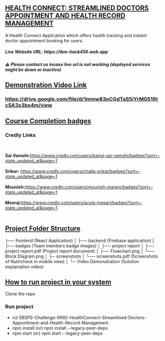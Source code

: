 <h2><u>HEALTH CONNECT: STREAMLINED DOCTORS APPOINTMENT AND HEALTH RECORD MANAGEMENT</u></h2>
A Health Connect Application which offers health tracking and instant doctor appointment booking for users.
<h5 style="display:flex">Live Website URL: https://ibm-hack456.web.app</h5>
<h5>⚠️ Please contact us incase live url is not working (deployed services might be down or inactive)</h5>


<h2><u>Demonstration Video Link</u>
<h3><a href="https://drive.google.com/file/d/1mmw83oCGdTaS5iYrM0S19tcSA3x3bs4m/view">https://drive.google.com/file/d/1mmw83oCGdTaS5iYrM0S19tcSA3x3bs4m/view</a></h3>
</h2>

<h2><u>Course Completion badges</u></h2>
<h3>Credly Links</h3><br/>

<b>Sai Vamshi:</b>https://www.credly.com/users/bangi-sai-vamshi/badges?sort=-state_updated_at&page=1<br/><br/>
<b>Srikar:</b> https://www.credly.com/users/challa-srikar/badges?sort=-state_updated_at&page=1<br/><br/>
<b>Mounish:</b>https://www.credly.com/users/mounish-maram/badges?sort=-state_updated_at&page=1<br/><br/>
<b>Meeraj:</b>https://www.credly.com/users/avula-meearj/badges?sort=-state_updated_at&page=1<br/><br/>

<h2><u>Project Folder Structure</u></h2>
├── frontend (React Application)
│
├── backend (Firebase application)
|
├── badges (Team members badge images)
│
├── project report
│   ├── project report.pdf (Project report document)
│   ├── Flowchart.png
│   └── Block Diagram.png
│
├─ screenshots
│   └── screenshots.pdf (Screenshots of Nutricheck in mobile view)
│
└─ Video Demonstration (Solution explaination video)

<h2><u>How to run project in your system</u></h2>
Clone the repo
<h3>Run project</h3>
<ul>
    <li>cd SBSPS-Challenge-9992-HealthConnect-Streamlined-Doctors-Appointment-and-Health-Record-Management</li>
    <li>npm install (or) npm install --legacy-peer-deps</li>
    <li>npm start (or) npm start --legacy-peer-deps</li>
</ul>
